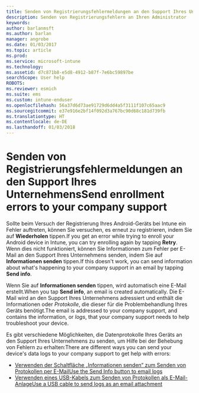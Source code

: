 ```yaml
---
title: Senden von Registrierungsfehlermeldungen an den Support Ihres Unternehmens | Microsoft-Dokumentation
description: Senden von Registrierungsfehlern an Ihren Administrator
keywords: 
author: barlanmsft
ms.author: barlan
manager: angrobe
ms.date: 01/03/2017
ms.topic: article
ms.prod: 
ms.service: microsoft-intune
ms.technology: 
ms.assetid: d7c871b8-e5d8-4912-b87f-7e6bc59897be
searchScope: User help
ROBOTS: 
ms.reviewer: esmich
ms.suite: ems
ms.custom: intune-enduser
ms.openlocfilehash: 56a37d6d73ae91729d6dd4a5f3111f107c65aac9
ms.sourcegitcommit: e37e916e2bf14f092d3a767bc90d68c181d739fb
ms.translationtype: HT
ms.contentlocale: de-DE
ms.lasthandoff: 01/03/2018
---
```

# <a name="send-enrollment-errors-to-your-company-support"></a><span data-ttu-id="209d0-103">Senden von Registrierungsfehlermeldungen an den Support Ihres Unternehmens</span><span class="sxs-lookup"><span data-stu-id="209d0-103">Send enrollment errors to your company support</span></span>

<span data-ttu-id="209d0-104">Sollte beim Versuch der Registrierung Ihres Android-Geräts bei Intune ein Fehler auftreten, können Sie versuchen, es erneut zu registrieren, indem Sie auf **Wiederholen** tippen.</span><span class="sxs-lookup"><span data-stu-id="209d0-104">If you get an error while trying to enroll your Android device in Intune, you can try enrolling again by tapping **Retry**.</span></span> <span data-ttu-id="209d0-105">Wenn dies nicht funktioniert, können Sie Informationen zum Fehler per E-Mail an den Support Ihres Unternehmens senden, indem Sie auf **Informationen senden** tippen.</span><span class="sxs-lookup"><span data-stu-id="209d0-105">If this doesn't work, you can send information about what's happening to your company support in an email by tapping **Send info**.</span></span>

<span data-ttu-id="209d0-106">Wenn Sie auf **Informationen senden** tippen, wird automatisch eine E-Mail erstellt.</span><span class="sxs-lookup"><span data-stu-id="209d0-106">When you tap **Send info**, an email is created automatically.</span></span> <span data-ttu-id="209d0-107">Die E-Mail wird an den Support Ihres Unternehmens adressiert und enthält die Informationen oder _Protokolle_, die dieser für die Problembehandlung Ihres Geräts benötigt.</span><span class="sxs-lookup"><span data-stu-id="209d0-107">The email is addressed to your company support, and contains the information, or _logs_, that your company support needs to help troubleshoot your device.</span></span>

<span data-ttu-id="209d0-108">Es gibt verschiedene Möglichkeiten, die Datenprotokolle Ihres Geräts an den Support Ihres Unternehmens zu senden, um Hilfe bei der Behebung von Fehlern zu erhalten:</span><span class="sxs-lookup"><span data-stu-id="209d0-108">There are different ways you can send your device's data logs to your company support to get help with errors:</span></span>

- [<span data-ttu-id="209d0-109">Verwenden der Schaltfläche „Informationen senden“ zum Senden von Protokollen per E-Mail</span><span class="sxs-lookup"><span data-stu-id="209d0-109">Use the Send Info button to email logs</span></span>](send-logs-to-your-it-admin-by-email-android.md)
- [<span data-ttu-id="209d0-110">Verwenden eines USB-Kabels zum Senden von Protokollen als E-Mail-Anlage</span><span class="sxs-lookup"><span data-stu-id="209d0-110">Use a USB cable to send logs as an email attachment</span></span>](send-logs-to-your-it-admin-using-cable-android.md)
